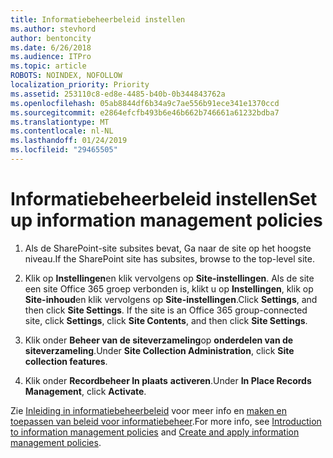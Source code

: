 ```yaml
---
title: Informatiebeheerbeleid instellen
ms.author: stevhord
author: bentoncity
ms.date: 6/26/2018
ms.audience: ITPro
ms.topic: article
ROBOTS: NOINDEX, NOFOLLOW
localization_priority: Priority
ms.assetid: 253110c8-ed8e-4485-b40b-0b344843762a
ms.openlocfilehash: 05ab8844df6b34a9c7ae556b91ece341e1370ccd
ms.sourcegitcommit: e2864efcfb493b6e46b662b746661a61232bdba7
ms.translationtype: MT
ms.contentlocale: nl-NL
ms.lasthandoff: 01/24/2019
ms.locfileid: "29465505"
---
```

# <a name="set-up-information-management-policies"></a><span data-ttu-id="8f40b-102">Informatiebeheerbeleid instellen</span><span class="sxs-lookup"><span data-stu-id="8f40b-102">Set up information management policies</span></span>

1. <span data-ttu-id="8f40b-103">Als de SharePoint-site subsites bevat, Ga naar de site op het hoogste niveau.</span><span class="sxs-lookup"><span data-stu-id="8f40b-103">If the SharePoint site has subsites, browse to the top-level site.</span></span>
    
2. <span data-ttu-id="8f40b-p101">Klik op **Instellingen**en klik vervolgens op **Site-instellingen**. Als de site een site Office 365 groep verbonden is, klikt u op **Instellingen**, klik op **Site-inhoud**en klik vervolgens op **Site-instellingen**.</span><span class="sxs-lookup"><span data-stu-id="8f40b-p101">Click **Settings**, and then click **Site Settings**. If the site is an Office 365 group-connected site, click **Settings**, click **Site Contents**, and then click **Site Settings**.</span></span>
    
3. <span data-ttu-id="8f40b-106">Klik onder **Beheer van de siteverzameling**op **onderdelen van de siteverzameling**.</span><span class="sxs-lookup"><span data-stu-id="8f40b-106">Under **Site Collection Administration**, click **Site collection features**.</span></span>
    
4. <span data-ttu-id="8f40b-107">Klik onder **Recordbeheer In plaats** **activeren**.</span><span class="sxs-lookup"><span data-stu-id="8f40b-107">Under **In Place Records Management**, click **Activate**.</span></span>
    
<span data-ttu-id="8f40b-108">Zie [Inleiding in informatiebeheerbeleid](https://go.microsoft.com/fwlink/?linkid=404239) voor meer info en [maken en toepassen van beleid voor informatiebeheer](https://go.microsoft.com/fwlink/?linkid=2003916).</span><span class="sxs-lookup"><span data-stu-id="8f40b-108">For more info, see [Introduction to information management policies](https://go.microsoft.com/fwlink/?linkid=404239) and [Create and apply information management policies](https://go.microsoft.com/fwlink/?linkid=2003916).</span></span>
  


